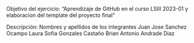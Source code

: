 Objetivo del ejercicio: 
“Aprendizaje de GitHub en el curso LSIII 2023-01 y elaboracion del template del proyecto final“ 

Descripción: Nombres y apellidos de los integrantes 
Juan Jose Sanchez Ocampo 
Laura Sofia Gonzales Castaño
Brian Antonio Andrade Diaz
